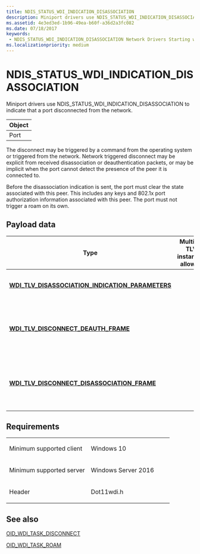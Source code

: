 ```yaml
---
title: NDIS_STATUS_WDI_INDICATION_DISASSOCIATION
description: Miniport drivers use NDIS_STATUS_WDI_INDICATION_DISASSOCIATION to indicate that a port disconnected from the network.
ms.assetid: 4e3ed3ed-1b96-49ea-b60f-a36d2a3fc082
ms.date: 07/18/2017
keywords:
 - NDIS_STATUS_WDI_INDICATION_DISASSOCIATION Network Drivers Starting with Windows Vista
ms.localizationpriority: medium
---
```


# NDIS\_STATUS\_WDI\_INDICATION\_DISASSOCIATION


Miniport drivers use NDIS\_STATUS\_WDI\_INDICATION\_DISASSOCIATION to indicate that a port disconnected from the network.

| Object |
|--------|
| Port   |

 

The disconnect may be triggered by a command from the operating system or triggered from the network. Network triggered disconnect may be explicit from received disassociation or deauthentication packets, or may be implicit when the port cannot detect the presence of the peer it is connected to.

Before the disassociation indication is sent, the port must clear the state associated with this peer. This includes any keys and 802.1x port authorization information associated with this peer. The port must not trigger a roam on its own.

## Payload data


| Type | Multiple TLV instances allowed | Optional | Description |
| --- | --- | --- | --- |
| [**WDI\_TLV\_DISASSOCIATION\_INDICATION\_PARAMETERS**](https://msdn.microsoft.com/library/windows/hardware/dn926292) |   |   | The disassociation indication parameters. |
| [**WDI\_TLV\_DISCONNECT\_DEAUTH\_FRAME**](https://msdn.microsoft.com/library/windows/hardware/dn926296) |   | X | The deauthentication frame that was received. This does not include the 802.11 MAC header. |
| [**WDI\_TLV\_DISCONNECT\_DISASSOCIATION\_FRAME**](https://msdn.microsoft.com/library/windows/hardware/dn926298) |   | X | The disassociation frame that was received. This does not include the 802.11 MAC header. | 

Requirements
------------

<table>
<colgroup>
<col width="50%" />
<col width="50%" />
</colgroup>
<tbody>
<tr class="odd">
<td><p>Minimum supported client</p></td>
<td><p>Windows 10</p></td>
</tr>
<tr class="even">
<td><p>Minimum supported server</p></td>
<td><p>Windows Server 2016</p></td>
</tr>
<tr class="odd">
<td><p>Header</p></td>
<td>Dot11wdi.h</td>
</tr>
</tbody>
</table>

## See also


[OID\_WDI\_TASK\_DISCONNECT](oid-wdi-task-disconnect.md)

[OID\_WDI\_TASK\_ROAM](oid-wdi-task-roam.md)

 

 




